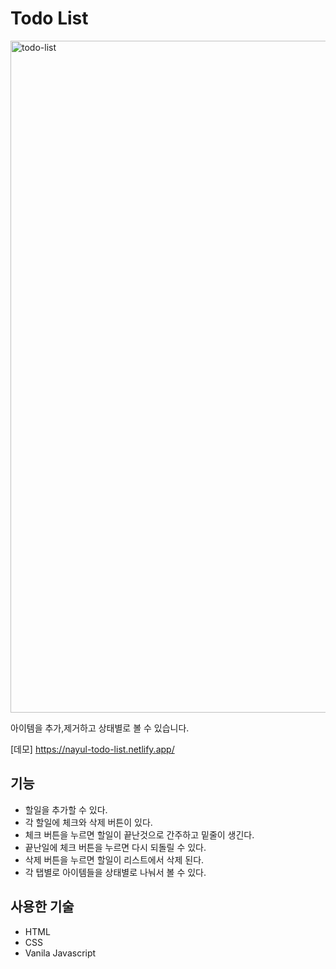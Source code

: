 # Todo List 

<img width="1075" alt="todo-list" src="https://user-images.githubusercontent.com/109073797/183377210-10c01b1d-11c0-4a0c-bdc8-c6f2e74c6c27.png">

아이템을 추가,제거하고 상태별로 볼 수 있습니다.

[데모] <a target="_blank">https://nayul-todo-list.netlify.app/</a>


## 기능

* 할일을 추가할 수 있다.
* 각 할일에 체크와 삭제 버튼이 있다.
* 체크 버튼을 누르면 할일이 끝난것으로 간주하고 밑줄이 생긴다.
* 끝난일에 체크 버튼을 누르면 다시 되돌릴 수 있다.
* 삭제 버튼을 누르면 할일이 리스트에서 삭제 된다.
* 각 탭별로 아이템들을 상태별로 나눠서 볼 수 있다.


## 사용한 기술

* HTML
* CSS
* Vanila Javascript
